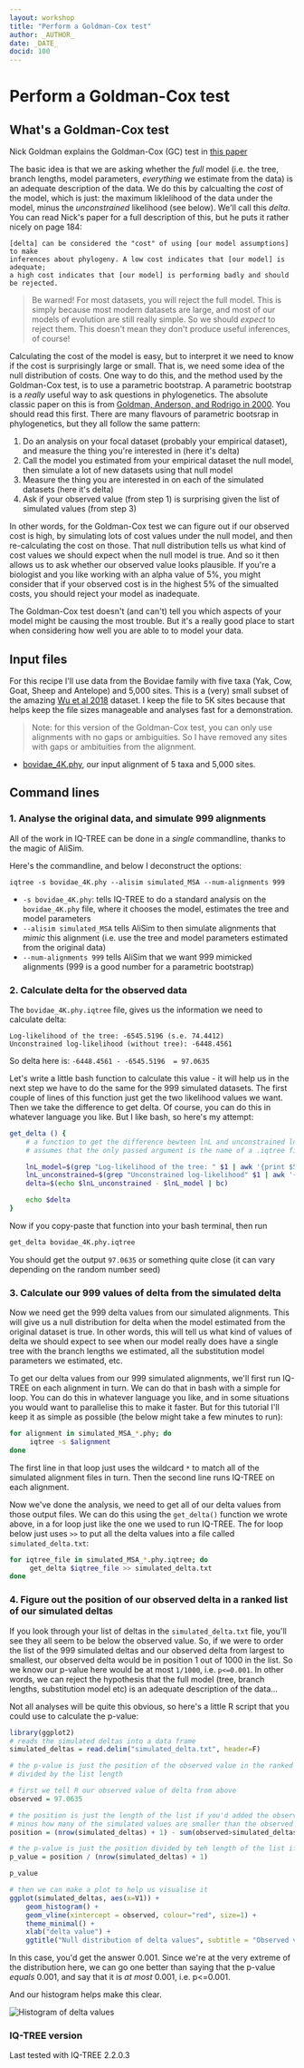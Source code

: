 ```yaml
---
layout: workshop
title: "Perform a Goldman-Cox test"
author: _AUTHOR_
date: _DATE_
docid: 100
---
```


# Perform a Goldman-Cox test 

## What's a Goldman-Cox test

Nick Goldman explains the Goldman-Cox (GC) test in [this paper](https://link.springer.com/article/10.1007/BF00166252)

The basic idea is that we are asking whether the _full_ model (i.e. the tree, branch lengths, model parameters, _everything_ we estimate from the data) is an adequate description of the data. We do this by calcualting the _cost_ of the model, which is just: the maximum liklelihood of the data under the model, minus the _unconstrained_ likelihood (see below). We'll call this _delta_. You can read Nick's paper for a full description of this, but he puts it rather nicely on page 184:

```
[delta] can be considered the "cost" of using [our model assumptions] to make 
inferences about phylogeny. A low cost indicates that [our model] is adequate; 
a high cost indicates that [our model] is performing badly and should be rejected.
```

> Be warned! For most datasets, you will reject the full model. This is simply because most modern datasets are large, and most of our models of evolution are still really simple. So we should _expect_ to reject them. This doesn't mean they don't produce useful inferences, of course!


Calculating the cost of the model is easy, but to interpret it we need to know if the cost is surprisingly large or small. That is, we need some idea of the null distribution of costs. One way to do this, and the method used by the Goldman-Cox test, is to use a parametric bootstrap. A parametric bootstrap is a _really_ useful way to ask questions in phylogenetics. The absolute classic paper on this is from [Goldman, Anderson, and Rodrigo in 2000](https://academic.oup.com/sysbio/article/49/4/652/1678908). You should read this first. There are many flavours of parametric bootsrap in phylogenetics, but they all follow the same pattern:

1. Do an analysis on your focal dataset (probably your empirical dataset), and measure the thing you're interested in (here it's delta)
2. Call the model you estimated from your empirical dataset the null model, then simulate a lot of new datasets using that null model
3. Measure the thing you are interested in on each of the simulated datasets (here it's delta)
4. Ask if your observed value (from step 1) is surprising given the list of simulated values (from step 3)

In other words, for the Goldman-Cox test we can figure out if our observed cost is high, by simulating lots of cost values under the null model, and then re-calculating the cost on those. That null distribution tells us what kind of cost values we should expect when the null model is true. And so it then allows us to ask whether our observed value looks plausible. If you're a biologist and you like working with an alpha value of 5%, you might consider that if your observed cost is in the highest 5% of the simualted costs, you should reject your model as inadequate.

The Goldman-Cox test doesn't (and can't) tell you which aspects of your model might be causing the most trouble. But it's a really good place to start when considering how well you are able to to model your data.

## Input files

For this recipe I'll use data from the Bovidae family with five taxa (Yak, Cow, Goat, Sheep and Antelope) and 5,000 sites. This is a (very) small subset of the amazing [Wu et al 2018](https://doi.org/10.1016/j.dib.2018.04.094) dataset. I keep the file to 5K sites because that helps keep the file sizes manageable and analyses fast for a demonstration.

> Note: for this version of the Goldman-Cox test, you can only use alignments with no gaps or ambiguities. So I have removed any sites with gaps or ambituities from the alignment.

* [bovidae_4K.phy](http://www.iqtree.org/doc/data/bovidae_4K.phy), our input alignment of 5 taxa and 5,000 sites.

## Command lines

### 1. Analyse the original data, and simulate 999 alignments

All of the work in IQ-TREE can be done in a *single* commandline, thanks to the magic of AliSim.

Here's the commandline, and below I deconstruct the options:

```
iqtree -s bovidae_4K.phy --alisim simulated_MSA --num-alignments 999
```

* `-s bovidae_4K.phy`: tells IQ-TREE to do a standard analysis on the `bovidae_4K.phy` file, where it chooses the model, estimates the tree and model parameters
* `--alisim simulated_MSA` tells AliSim to then simulate alignments that _mimic_ this alignment (i.e. use the tree and model parameters estimated from the original data)
* `--num-alignments 999` tells AliSim that we want 999 mimicked alignments (999 is a good number for a parametric bootstrap)


### 2. Calculate delta for the observed data

The `bovidae_4K.phy.iqtree` file, gives us the information we need to calculate delta:

```
Log-likelihood of the tree: -6545.5196 (s.e. 74.4412)
Unconstrained log-likelihood (without tree): -6448.4561
```

So delta here is: `-6448.4561 - -6545.5196  = 97.0635`

Let's write a little bash function to calculate this value - it will help us in the next step we have to do the same for the 999 simulated datasets. The first couple of lines of this function just get the two likelihood values we want. Then we take the difference to get delta. Of course, you can do this in whatever language you like. But I like bash, so here's my attempt:

```bash
get_delta () {
    # a function to get the difference bewteen lnL and unconstrained lnL from a .iqtree file
    # assumes that the only passed argument is the name of a .iqtree file

    lnL_model=$(grep "Log-likelihood of the tree: " $1 | awk '{print $5}')
    lnL_unconstrained=$(grep "Unconstrained log-likelihood" $1 | awk '{print $5}')
    delta=$(echo $lnL_unconstrained - $lnL_model | bc) 

    echo $delta
}
```

Now if you copy-paste that function into your bash terminal, then run

```bash
get_delta bovidae_4K.phy.iqtree 
```

You should get the output `97.0635` or something quite close (it can vary depending on the random number seed)

### 3. Calculate our 999 values of delta from the simulated delta

Now we need get the 999 delta values from our simulated alignments. This will give us a null distribution for delta when the model estimated from the original dataset is true. In other words, this will tell us what kind of values of delta we should expect to see when our model really does have a single tree with the branch lengths we estimated, all the substitution model parameters we estimated, etc. 

To get our delta values from our 999 simulated alignments, we'll first run IQ-TREE on each alignment in turn. We can do that in bash with a simple for loop. You can do this in whatever language you like, and in some situations you would want to parallelise this to make it faster. But for this tutorial I'll keep it as simple as possible (the below might take a few minutes to run):

```bash
for alignment in simulated_MSA_*.phy; do
     iqtree -s $alignment
done
```

The first line in that loop just uses the wildcard `*` to match all of the simulated alignment files in turn. Then the second line runs IQ-TREE on each alignment.

Now we've done the analysis, we need to get all of our delta values from those output files. We can do this using the `get_delta()` function we wrote above, in a for loop just like the one we used to run IQ-TREE. The for loop below just uses `>>` to put all the delta values into a file called `simulated_delta.txt`:

```bash
for iqtree_file in simulated_MSA_*.phy.iqtree; do
     get_delta $iqtree_file >> simulated_delta.txt
done
```  

### 4. Figure out the position of our observed delta in a ranked list of our simulated deltas

If you look through your list of deltas in the `simulated_delta.txt` file, you'll see they all seem to be below the observed value. So, if we were to order the list of the 999 simulated deltas and our observed delta from largest to smallest, our observed delta would be in position 1 out of 1000 in the list. So we know our p-value here would be at most `1/1000`, i.e. `p<=0.001`. In other words, we can reject the hypothesis that the full model (tree, branch lengths, substitution model etc) is an adequate description of the data...

Not all analyses will be quite this obvious, so here's a little R script that you could use to calculate the p-value:

```R
library(ggplot2)
# reads the simulated deltas into a data frame
simulated_deltas = read.delim("simulated_delta.txt", header=F)

# the p-value is just the position of the observed value in the ranked list,
# divided by the list length

# first we tell R our observed value of delta from above
observed = 97.0635

# the position is just the length of the list if you'd added the observed value (1000 in our case)
# minus how many of the simulated values are smaller than the observed value
position = (nrow(simulated_deltas) + 1) - sum(observed>simulated_deltas$V1)

# the p-value is just the position divided by teh length of the list if you'd added the observed value
p_value = position / (nrow(simulated_deltas) + 1)

p_value

# then we can make a plot to help us visualise it
ggplot(simulated_deltas, aes(x=V1)) + 
    geom_histogram() + 
    geom_vline(xintercept = observed, colour="red", size=1) +
    theme_minimal() +
    xlab("delta value") +
    ggtitle("Null distribution of delta values", subtitle = "Observed value is shown as a red line")
```

In this case, you'd get the answer 0.001. Since we're at the very extreme of the distribution here, we can go one better than saying that the p-value _equals_ 0.001, and say that it is _at most_ 0.001, i.e. p<=0.001.

And our histogram helps make this clear.

![Histogram of delta values](images/delta_plot.png)

### IQ-TREE version
Last tested with IQ-TREE 2.2.0.3
